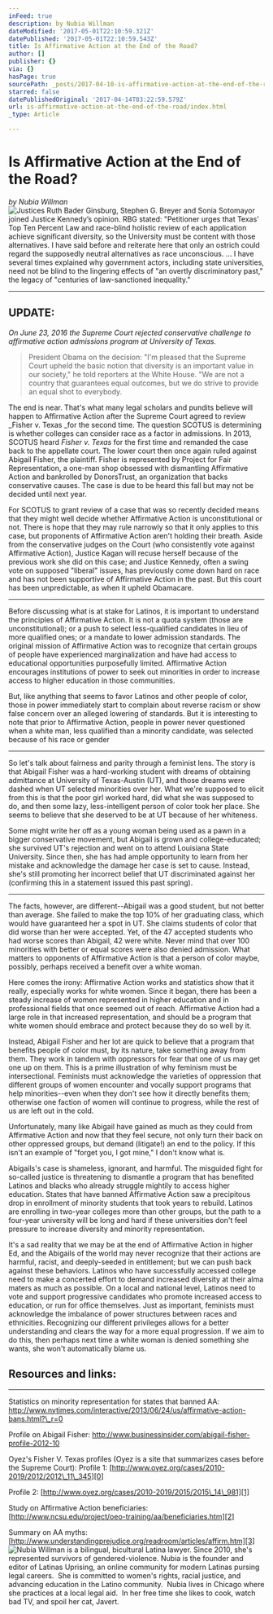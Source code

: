 ```yaml
---
inFeed: true
description: by Nubia Willman
dateModified: '2017-05-01T22:10:59.321Z'
datePublished: '2017-05-01T22:10:59.543Z'
title: Is Affirmative Action at the End of the Road?
author: []
publisher: {}
via: {}
hasPage: true
sourcePath: _posts/2017-04-10-is-affirmative-action-at-the-end-of-the-road.md
starred: false
datePublishedOriginal: '2017-04-14T03:22:59.579Z'
url: is-affirmative-action-at-the-end-of-the-road/index.html
_type: Article

---
```

# Is Affirmative Action at the End of the Road?

_by Nubia Willman_
![Justices Ruth Bader Ginsburg, Stephen G. Breyer and Sonia Sotomayor joined Justice Kennedy’s  opinion. RBG stated: "Petitioner urges that Texas’ Top Ten Percent Law and race-blind holistic review of each application achieve significant diversity, so the University must be content with those alternatives. I have said before and reiterate here that only an ostrich could regard the supposedly neutral alternatives as race unconscious. … I have several times explained why government actors, including state universities, need not be blind to the lingering effects of "an overtly discriminatory past," the legacy of "centuries of law-sanctioned inequality."](https://the-grid-user-content.s3-us-west-2.amazonaws.com/52ed655b-f978-45ff-aa7e-e0da81b453f9.jpg)

---

## UPDATE:

_On June 23, 2016 the Supreme Court rejected conservative challenge to affirmative action admissions program at University of Texas._

> President Obama on the decision: "I'm pleased that the Supreme Court upheld the basic notion that diversity is an important value in our society," he told reporters at the White House. "We are not a country that guarantees equal outcomes, but we do strive to provide an equal shot to everybody.

The end is near. That's what many legal scholars and pundits believe will happen to Affirmative Action after the Supreme Court agreed to review _Fisher v. Texas _for the second time. The question SCOTUS is determining is whether colleges can consider race as a factor in admissions. In 2013, SCOTUS heard _Fisher v. Texas_ for the first time and remanded the case back to the appellate court. The lower court then once again ruled against Abigail Fisher, the plaintiff. Fisher is represented by Project for Fair Representation, a one-man shop obsessed with dismantling Affirmative Action and bankrolled by DonorsTrust, an organization that backs conservative causes. The case is due to be heard this fall but may not be decided until next year.

For SCOTUS to grant review of a case that was so recently decided means that they might well decide whether Affirmative Action is unconstitutional or not. There is hope that they may rule narrowly so that it only applies to this case, but proponents of Affirmative Action aren't holding their breath. Aside from the conservative judges on the Court (who consistently vote against Affirmative Action), Justice Kagan will recuse herself because of the previous work she did on this case; and Justice Kennedy, often a swing vote on supposed "liberal" issues, has previously come down hard on race and has not been supportive of Affirmative Action in the past. But this court has been unpredictable, as when it upheld Obamacare.

---

Before discussing what is at stake for Latinos, it is important to understand the principles of Affirmative Action. It is not a quota system (those are unconstitutional); or a push to select less-qualified candidates in lieu of more qualified ones; or a mandate to lower admission standards. The original mission of Affirmative Action was to recognize that certain groups of people have experienced marginalization and have had access to educational opportunities purposefully limited. Affirmative Action encourages institutions of power to seek out minorities in order to increase access to higher education in those communities.

But, like anything that seems to favor Latinos and other people of color, those in power immediately start to complain about reverse racism or show false concern over an alleged lowering of standards. But it is interesting to note that prior to Affirmative Action, people in power never questioned when a white man, less qualified than a minority candidate, was selected because of his race or gender

---

So let's talk about fairness and parity through a feminist lens. The story is that Abigail Fisher was a hard-working student with dreams of obtaining admittance at University of Texas-Austin (UT), and those dreams were dashed when UT selected minorities over her. What we're supposed to elicit from this is that the poor girl worked hard, did what she was supposed to do, and then some lazy, less-intelligent person of color took her place. She seems to believe that she deserved to be at UT because of her whiteness.

Some might write her off as a young woman being used as a pawn in a bigger conservative movement, but Abigail is grown and college-educated; she survived UT's rejection and went on to attend Louisiana State University. Since then, she has had ample opportunity to learn from her mistake and acknowledge the damage her case is set to cause. Instead, she's still promoting her incorrect belief that UT discriminated against her (confirming this in a statement issued this past spring).

---

The facts, however, are different--Abigail was a good student, but not better than average. She failed to make the top 10% of her graduating class, which would have guaranteed her a spot in UT. She claims students of color that did worse than her were accepted. Yet, of the 47 accepted students who had worse scores than Abigail, 42 were white. Never mind that over 100 minorities with better or equal scores were also denied admission. What matters to opponents of Affirmative Action is that a person of color maybe, possibly, perhaps received a benefit over a white woman.

Here comes the irony: Affirmative Action works and statistics show that it really, especially works for white women. Since it began, there has been a steady increase of women represented in higher education and in professional fields that once seemed out of reach. Affirmative Action had a large role in that increased representation, and should be a program that white women should embrace and protect because they do so well by it.

Instead, Abigail Fisher and her lot are quick to believe that a program that benefits people of color must, by its nature, take something away from them. They work in tandem with oppressors for fear that one of us may get one up on them. This is a prime illustration of why feminism must be intersectional. Feminists must acknowledge the varieties of oppression that different groups of women encounter and vocally support programs that help minorities--even when they don't see how it directly benefits them; otherwise one faction of women will continue to progress, while the rest of us are left out in the cold.

Unfortunately, many like Abigail have gained as much as they could from Affirmative Action and now that they feel secure, not only turn their back on other oppressed groups, but demand (litigate!) an end to the policy. If this isn't an example of "forget you, I got mine," I don't know what is.

Abigails's case is shameless, ignorant, and harmful. The misguided fight for so-called justice is threatening to dismantle a program that has benefited Latinos and blacks who already struggle mightily to access higher education. States that have banned Affirmative Action saw a precipitous drop in enrollment of minority students that took years to rebuild. Latinos are enrolling in two-year colleges more than other groups, but the path to a four-year university will be long and hard if these universities don't feel pressure to increase diversity and minority representation.

It's a sad reality that we may be at the end of Affirmative Action in higher Ed, and the Abigails of the world may never recognize that their actions are harmful, racist, and deeply-seeded in entitlement; but we can push back against these behaviors. Latinos who have successfully accessed college need to make a concerted effort to demand increased diversity at their alma maters as much as possible. On a local and national level, Latinos need to vote and support progressive candidates who promote increased access to education, or run for office themselves. Just as important, feminists must acknowledge the imbalance of power structures between races and ethnicities. Recognizing our different privileges allows for a better understanding and clears the way for a more equal progression. If we aim to do this, then perhaps next time a white woman is denied something she wants, she won't automatically blame us.

## Resources and links:

---

Statistics on minority representation for states that banned AA: http://www.nytimes.com/interactive/2013/06/24/us/affirmative-action-bans.html?\_r=0

Profile on Abigail Fisher: http://www.businessinsider.com/abigail-fisher-profile-2012-10

Oyez's Fisher V. Texas profiles (Oyez is a site that summarizes cases before the Supreme Court): Profile 1: [http://www.oyez.org/cases/2010-2019/2012/2012\_11\_345][0]

Profile 2: [http://www.oyez.org/cases/2010-2019/2015/2015\_14\_981][1]

Study on Affirmative Action beneficiaries: [http://www.ncsu.edu/project/oeo-training/aa/beneficiaries.htm][2]

Summary on AA myths: [http://www.understandingprejudice.org/readroom/articles/affirm.htm][3]
![ Nubia Willman is a bilingual, bicultural Latina lawyer. Since 2010, she's represented survivors of gendered-violence. Nubia is the founder and editor of Latinas Uprising, an online community for modern Latinas pursing legal careers.  She is committed to women's rights, racial justice, and advancing education in the Latino community.  Nubia lives in Chicago where she practices at a local legal aid.  In her free time she likes to cook, watch bad TV, and spoil her cat, Javert.  ](https://the-grid-user-content.s3-us-west-2.amazonaws.com/145ce78d-6b2c-428a-800f-2bebbd3d46ca.jpg)

[0]: http://www.oyez.org/cases/2010-2019/2012/2012_11_345
[1]: http://www.oyez.org/cases/2010-2019/2015/2015_14_981
[2]: http://www.ncsu.edu/project/oeo-training/aa/beneficiaries.htm
[3]: http://www.understandingprejudice.org/readroom/articles/affirm.htm